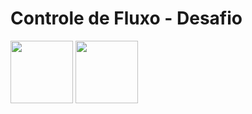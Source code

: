 # Controle de Fluxo - Desafio #

 <img height="100" src="https://www.vectorlogo.zone/logos/java/java-icon.svg"  />
 <img height="100px" src="https://cdn.jsdelivr.net/gh/devicons/devicon/icons/git/git-plain.svg" />
 
 
 
 
